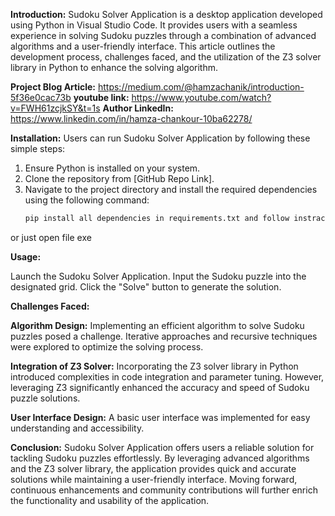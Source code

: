 **Introduction:**
Sudoku Solver Application is a desktop application developed using Python in Visual Studio Code. It provides users with a seamless experience in solving Sudoku puzzles through a combination of advanced algorithms and a user-friendly interface. This article outlines the development process, challenges faced, and the utilization of the Z3 solver library in Python to enhance the solving algorithm.

**Project Blog Article:** https://medium.com/@hamzachanik/introduction-5f36e0cac73b
**youtube link:** https://www.youtube.com/watch?v=FWH61zcjkSY&t=1s
**Author LinkedIn:** https://www.linkedin.com/in/hamza-chankour-10ba62278/

**Installation:**
Users can run Sudoku Solver Application by following these simple steps:

1. Ensure Python is installed on your system.
2. Clone the repository from [GitHub Repo Link].
3. Navigate to the project directory and install the required dependencies using the following command:
   ```bash
   pip install all dependencies in requirements.txt and follow instraction 
or just open file exe

**Usage:**

Launch the Sudoku Solver Application.
Input the Sudoku puzzle into the designated grid.
Click the "Solve" button to generate the solution.

**Challenges Faced:**

**Algorithm Design:**
Implementing an efficient algorithm to solve Sudoku puzzles posed a challenge. Iterative approaches and recursive techniques were explored to optimize the solving process.

**Integration of Z3 Solver:**
Incorporating the Z3 solver library in Python introduced complexities in code integration and parameter tuning. However, leveraging Z3 significantly enhanced the accuracy and speed of Sudoku puzzle solutions.

**User Interface Design:**
A basic user interface was implemented for easy understanding and accessibility.

**Conclusion:**
Sudoku Solver Application offers users a reliable solution for tackling Sudoku puzzles effortlessly. By leveraging advanced algorithms and the Z3 solver library, the application provides quick and accurate solutions while maintaining a user-friendly interface. Moving forward, continuous enhancements and community contributions will further enrich the functionality and usability of the application.
